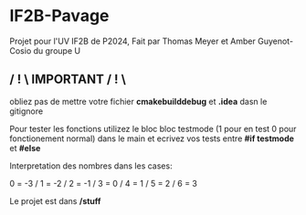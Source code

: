 # IF2B-Pavage
Projet pour l'UV IF2B de P2024, Fait par Thomas Meyer et Amber Guyenot-Cosio du groupe U


## / ! \ IMPORTANT / ! \  
obliez pas de mettre votre fichier **cmakebuilddebug** et **.idea** dasn le gitignore

Pour tester les fonctions utilizez le bloc bloc testmode (1 pour en test 0 pour fonctionement normal) dans le main et ecrivez vos tests entre **#if testmode** et **#else**

Interpretation des nombres dans les cases:

0 = -3 / 1 = -2 / 2 = -1 / 3 = 0 / 4 = 1 / 5 = 2 / 6 = 3

Le projet est dans **/stuff**

